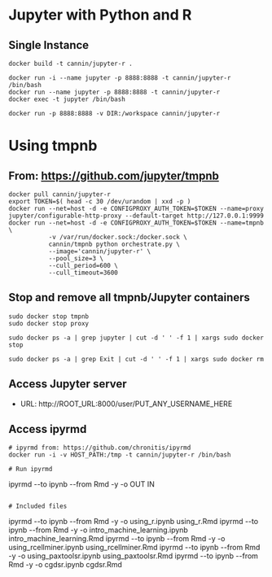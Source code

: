 # Jupyter with Python and R
## Single Instance
```
docker build -t cannin/jupyter-r .

docker run -i --name jupyter -p 8888:8888 -t cannin/jupyter-r /bin/bash
docker run --name jupyter -p 8888:8888 -t cannin/jupyter-r
docker exec -t jupyter /bin/bash

docker run -p 8888:8888 -v DIR:/workspace cannin/jupyter-r
```

# Using tmpnb
## From: https://github.com/jupyter/tmpnb
```
docker pull cannin/jupyter-r
export TOKEN=$( head -c 30 /dev/urandom | xxd -p )
docker run --net=host -d -e CONFIGPROXY_AUTH_TOKEN=$TOKEN --name=proxy jupyter/configurable-http-proxy --default-target http://127.0.0.1:9999
docker run --net=host -d -e CONFIGPROXY_AUTH_TOKEN=$TOKEN --name=tmpnb \
           -v /var/run/docker.sock:/docker.sock \
           cannin/tmpnb python orchestrate.py \
           --image='cannin/jupyter-r' \
           --pool_size=3 \
           --cull_period=600 \
           --cull_timeout=3600        
```

## Stop and remove all tmpnb/Jupyter containers
```
sudo docker stop tmpnb
sudo docker stop proxy

sudo docker ps -a | grep jupyter | cut -d ' ' -f 1 | xargs sudo docker stop 

sudo docker ps -a | grep Exit | cut -d ' ' -f 1 | xargs sudo docker rm
```

## Access Jupyter server
* URL: http://ROOT_URL:8000/user/PUT_ANY_USERNAME_HERE

## Access ipyrmd
```
# ipyrmd from: https://github.com/chronitis/ipyrmd
docker run -i -v HOST_PATH:/tmp -t cannin/jupyter-r /bin/bash

# Run ipyrmd
```
ipyrmd --to ipynb --from Rmd -y -o OUT IN
```

# Included files
```
ipyrmd --to ipynb --from Rmd -y -o using_r.ipynb using_r.Rmd
ipyrmd --to ipynb --from Rmd -y -o intro_machine_learning.ipynb intro_machine_learning.Rmd
ipyrmd --to ipynb --from Rmd -y -o using_rcellminer.ipynb using_rcellminer.Rmd
ipyrmd --to ipynb --from Rmd -y -o using_paxtoolsr.ipynb using_paxtoolsr.Rmd
ipyrmd --to ipynb --from Rmd -y -o cgdsr.ipynb cgdsr.Rmd
```
